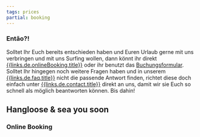 ```yaml
---
tags: prices
partial: booking
---
```


### Então?!

Solltet Ihr Euch bereits entschieden haben und Euren Urlaub gerne mit uns verbringen und mit uns Surfing wollen, dann könnt ihr direkt [{{links.de.onlineBooking.title}}]({{links.de.onlineBooking.path}}) oder ihr benutzt das [Buchungsformular]({{links.de.bookingRequest.path}}). Solltet Ihr hingegen noch weitere Fragen haben und in unserem [{{links.de.faq.title}}]({{links.de.faq.path}}) nicht die passende Antwort finden, richtet diese doch einfach unter [{{links.de.contact.title}}]({{links.de.contact.path}}) direkt an uns, damit wir sie Euch so schnell als möglich beantworten können. Bis dahin!

## Hangloose & sea you soon

### Online Booking

